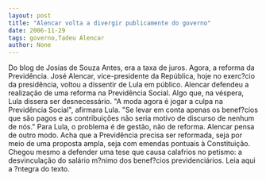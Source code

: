 ```yaml
---
layout: post
title: "Alencar volta a divergir publicamente do governo"
date: 2006-11-29
tags: governo,Tadeu Alencar
author: None
---
```

Do blog de Josias de Souza
Antes, era a taxa de juros. Agora, a reforma da Previdência. José Alencar, vice-presidente da República, hoje no exerc?cio da presidência, voltou a dissentir de Lula em público.
Alencar defendeu a realização de uma reforma na Previdência Social. Algo que, na véspera, Lula dissera ser desnecessário. \"A moda agora é jogar a culpa na Previdência Social\", afirmara Lula. \"Se levar em conta apenas os benef?cios que são pagos e as contribuições não seria motivo de discurso de nenhum de nós.\" Para Lula, o problema é de gestão, não de reforma.
Alencar pensa de outro modo. Acha que a Previdência precisa ser reformada, seja por meio de uma proposta ampla, seja com emendas pontuais à Constituição. Chegou mesmo a defender uma tese que causa calafrios no petismo: a desvinculação do salário m?nimo dos benef?cios previdenciários. 
Leia aqui a ?ntegra do texto.  